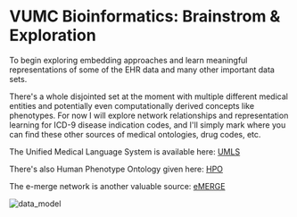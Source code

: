 # VUMC Bioinformatics: Brainstrom & Exploration

To begin exploring embedding approaches and learn meaningful representations of some of the EHR data and many other important data sets. 

There's a whole disjointed set at the moment with multiple different medical entities and potentially even computationally derived concepts like phenotypes. For now I will explore network relationships and representation learning for ICD-9 disease indication codes, and I'll simply mark where you can find these other sources of medical ontologies, drug codes, etc.

The Unified Medical Language System is available here: [UMLS](https://www.nlm.nih.gov/research/umls/)

There's also Human Phenotype Ontology given here: [HPO](https://hpo.jax.org/app/download/ontology)

The e-merge network is another valuable source: [eMERGE](https://emerge-network.org/phenotyping-cohort-discovery-using-ehr-data/)

![data_model](https://user-images.githubusercontent.com/16658498/84838584-66d5d600-b000-11ea-93ba-f249c3101e5e.png)





